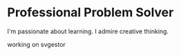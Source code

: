 # Professional Problem Solver

I'm passionate about learning. I admire creative thinking. 

working on svgestor

